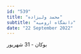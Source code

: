 ```yaml
---
id: "539"
title: "محمد ولیزاده"
subtitle: "دانشگاه ارومیه"
date: "22 September 2022"
---
```


بوکان - 31 شهریور 
